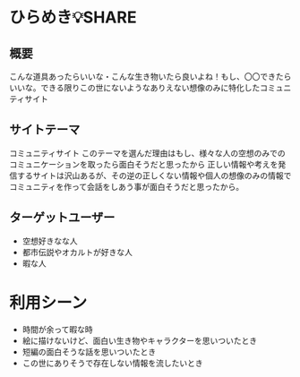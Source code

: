# ひらめき💡SHARE

## 概要

こんな道具あったらいいな・こんな生き物いたら良いよね！もし、〇〇できたらいいな。できる限りこの世にないようなありえない想像のみに特化したコミュニティサイト


## サイトテーマ
コミュニティサイト
このテーマを選んだ理由はもし、様々な人の空想のみでのコミュニケーションを取ったら面白そうだと思ったから
正しい情報や考えを発信するサイトは沢山あるが、その逆の正しくない情報や個人の想像のみの情報でコミュニティを作って会話をしあう事が面白そうだと思ったから。


## ターゲットユーザー
- 空想好きなな人
- 都市伝説やオカルトが好きな人
- 暇な人

# 利用シーン
- 時間が余って暇な時
- 絵に描けないけど、面白い生き物やキャラクターを思いついたとき
- 短編の面白そうな話を思いついたとき
- この世にありそうで存在しない情報を流したいとき

